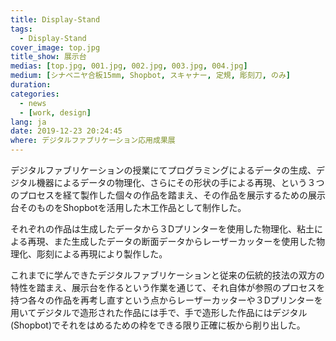 ```yaml
---
title: Display-Stand
tags:
  - Display-Stand
cover_image: top.jpg
title_show: 展示台
medias: [top.jpg, 001.jpg, 002.jpg, 003.jpg, 004.jpg]
medium: [シナベニヤ合板15mm, Shopbot, スキャナー, 定規, 彫刻刀, のみ]
duration:
categories:
  - news
  - [work, design]
lang: ja
date: 2019-12-23 20:24:45
where: デジタルファブリケーション応用成果展
---
```

デジタルファブリケーションの授業にてプログラミングによるデータの生成、デジタル機器によるデータの物理化、さらにその形状の手による再現、という３つのプロセスを経て製作した個々の作品を踏まえ、その作品を展示するための展示台そのものをShopbotを活用した木工作品として制作した。

それぞれの作品は生成したデータから３Dプリンターを使用した物理化、粘土による再現、また生成したデータの断面データからレーザーカッターを使用した物理化、彫刻による再現により製作した。

これまでに学んできたデジタルファブリケーションと従来の伝統的技法の双方の特性を踏まえ、展示台を作るという作業を通じて、それ自体が参照のプロセスを持つ各々の作品を再考し直すという点からレーザーカッターや３Dプリンターを用いてデジタルで造形された作品には手で、手で造形した作品にはデジタル(Shopbot)でそれをはめるための枠をできる限り正確に板から削り出した。
<!--
# Tag Plugins
## Image
{% img [class names] /path/to/image [width] [height] "title text 'alt text'" %}

## Link
{% link text url [external] [title] %}

## YouTube
{% youtube video_id %}

## Vimeo
{% vimeo video_id [width] [height] %}

<!-- more -->
